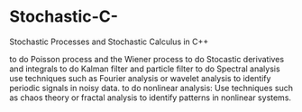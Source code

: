 # Stochastic-C-
Stochastic Processes and Stochastic Calculus in C++ 

to do Poisson process and the Wiener process
to do Stocastic derivatives and integrals
to do Kalman filter and particle filter
to do Spectral analysis use techniques such as Fourier analysis or wavelet analysis to identify periodic signals in noisy data.
to do nonlinear analysis: Use techniques such as chaos theory or fractal analysis to identify patterns in nonlinear systems.

